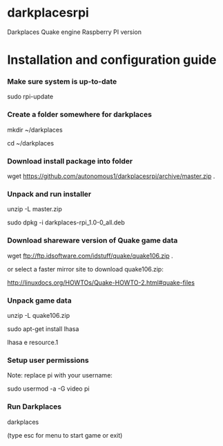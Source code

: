 darkplacesrpi
=============

Darkplaces Quake engine Raspberry PI version

Installation and configuration guide
====================================

<h3>Make sure system is up-to-date</h3>

sudo rpi-update

<h3>Create a folder somewhere for darkplaces</h3>

mkdir ~/darkplaces

cd ~/darkplaces

<h3>Download install package into folder</h3>

wget https://github.com/autonomous1/darkplacesrpi/archive/master.zip .

<h3>Unpack and run installer</h3>

unzip -L master.zip

sudo dpkg -i darkplaces-rpi_1.0-0_all.deb

<h3>Download shareware version of Quake game data</h3>

wget ftp://ftp.idsoftware.com/idstuff/quake/quake106.zip .

or select a faster mirror site to download quake106.zip:

http://linuxdocs.org/HOWTOs/Quake-HOWTO-2.html#quake-files

<h3>Unpack game data</h3>

unzip -L quake106.zip

sudo apt-get install lhasa

lhasa e resource.1

<h3>Setup user permissions</h3>

Note: replace pi with your username:

sudo usermod -a -G video pi

<h3>Run Darkplaces</h3>

darkplaces

(type esc for menu to start game or exit)
